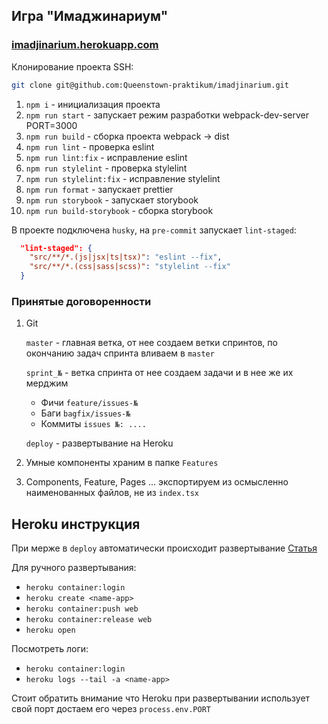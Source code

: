 ## Игра "Имаджинариум"

### [imadjinarium.herokuapp.com](https://imadjinarium.herokuapp.com/)

Клонирование проекта SSH:
```bash
git clone git@github.com:Queenstown-praktikum/imadjinarium.git
```

1) `npm i` - инициализация проекта
2) `npm run start` - запускает режим разработки webpack-dev-server PORT=3000
3) `npm run build` - сборка проекта webpack -> dist
4) `npm run lint` - проверка eslint
5) `npm run lint:fix` - исправление eslint
6) `npm run stylelint` - проверка stylelint
7) `npm run stylelint:fix` - исправление stylelint
8) `npm run format` - запускает prettier
9) `npm run storybook` - запускает storybook
9) `npm run build-storybook` - сборка storybook

В проекте подключена `husky`, на `pre-commit` запускает `lint-staged`:

```json
  "lint-staged": {
    "src/**/*.(js|jsx|ts|tsx)": "eslint --fix",
    "src/**/*.(css|sass|scss)": "stylelint --fix"
  }
```

### Принятые договоренности
1) Git
    
    `master` - главная ветка, от нее создаем ветки спринтов, по окончанию задач спринта вливаем в `master`

    `sprint_№` - ветка спринта от нее создаем задачи и в нее же их мерджим

   - Фичи `feature/issues-№` 
   - Баги `bagfix/issues-№`
   - Коммиты `issues №: ....`
   
    `deploy` - развертывание на Heroku

3) Умные компоненты храним в папке `Features`
4) Components, Feature, Pages ... экспортируем из осмысленно наименованных файлов, не из `index.tsx`


## Heroku инструкция
  При мерже в `deploy` автоматически происходит развертывание
  [Статья](https://dev.to/heroku/deploying-to-heroku-from-github-actions-29ej)
  
  Для ручного развертывания:
  - `heroku container:login`
  - `heroku create <name-app>` 
  - `heroku container:push web`
  - `heroku container:release web`
  - `heroku open`

  Посмотреть логи:
  - `heroku container:login`
  - `heroku logs --tail -a <name-app>`

  Стоит обратить внимание что Heroku при развертывании использует свой порт
  достаем его через `process.env.PORT`
